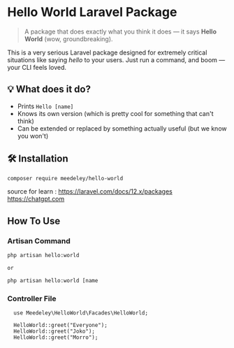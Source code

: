 # Hello World Laravel Package

> A package that does exactly what you think it does — it says **Hello World** (wow, groundbreaking).

This is a very serious Laravel package designed for extremely critical situations like saying _hello_ to your users. Just run a command, and boom — your CLI feels loved.

## 💡 What does it do?

- Prints `Hello [name]`
- Knows its own version (which is pretty cool for something that can't think)
- Can be extended or replaced by something actually useful (but we know you won't)

## 🛠️ Installation

```bash
composer require meedeley/hello-world
```

source for learn :
https://laravel.com/docs/12.x/packages
https://chatgpt.com

## How To Use
### Artisan Command
```bash
php artisan hello:world

or

php artisan hello:world [name
```

### Controller File
```
  use Meedeley\HelloWorld\Facades\HelloWorld;

  HelloWorld::greet("Everyone");
  HelloWorld::greet("Joko");
  HelloWorld::greet("Morro");

```
